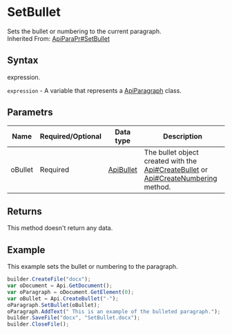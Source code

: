 # SetBullet

Sets the bullet or numbering to the current paragraph.
<br>Inherited From: [ApiParaPr#SetBullet](../../ApiParaPr/Methods/SetBullet.md)

## Syntax

expression.

`expression` - A variable that represents a [ApiParagraph](../ApiParagraph.md) class.

## Parametrs

| **Name** | **Required/Optional** | **Data type** | **Description** |
| ------------- | ------------- | ------------- | ------------- |
| oBullet | Required | [ApiBullet](../../ApiBullet/ApiBullet.md) | The bullet object created with the [Api#CreateBullet](../../Api/Methods/CreateBullet.md) or [Api#CreateNumbering](../../Api/Methods/CreateNumbering.md) method. |

## Returns

This method doesn't return any data.

## Example

This example sets the bullet or numbering to the paragraph.

```javascript
builder.CreateFile("docx");
var oDocument = Api.GetDocument();
var oParagraph = oDocument.GetElement(0);
var oBullet = Api.CreateBullet("-");
oParagraph.SetBullet(oBullet);
oParagraph.AddText(" This is an example of the bulleted paragraph.");
builder.SaveFile("docx", "SetBullet.docx");
builder.CloseFile();
```